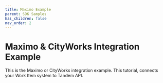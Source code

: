 ```yaml
---
title: Maximo Example
parent: SDK Samples
has_children: false
nav_order: 2
---
```


# Maximo & CityWorks Integration Example

This is the Maximo or CityWorks integration example.  This tutorial, connects your Work Item system to Tandem API.



